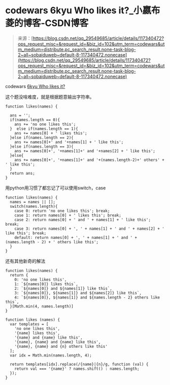 <!--yml
category: codewars
date: 2022-08-13 11:44:32
-->

# codewars 6kyu Who likes it?_小嬴布菱的博客-CSDN博客

> 来源：[https://blog.csdn.net/qq_29549685/article/details/117340472?ops_request_misc=&request_id=&biz_id=102&utm_term=codewars&utm_medium=distribute.pc_search_result.none-task-blog-2~all~sobaiduweb~default-8-117340472.nonecase](https://blog.csdn.net/qq_29549685/article/details/117340472?ops_request_misc=&request_id=&biz_id=102&utm_term=codewars&utm_medium=distribute.pc_search_result.none-task-blog-2~all~sobaiduweb~default-8-117340472.nonecase)

codewars [6kyu Who likes it?](https://www.codewars.com/kata/5266876b8f4bf2da9b000362/train/javascript)

这个题没啥难度，就是根据题意输出字符串。

```
function likes(names) {

  ans = '';
  if(names.length == 0){
    ans += 'no one likes this';
  }  else if(names.length == 1){
    ans += names[0] + ' likes this';
  }else if(names.length == 2){
    ans += names[0]+' and '+names[1] + ' like this';
  }else if(names.length == 3){
    ans += names[0]+', '+names[1]+' and '+names[2] + ' like this';
  }else{
    ans += names[0]+', '+names[1]+' and '+(names.length-2)+' others' + ' like this';
  }
  return ans;
} 
```

用python用习惯了都忘记了可以使用switch，case

```
function likes(names) {
  names = names || [];
  switch(names.length){
    case 0: return 'no one likes this'; break;
    case 1: return names[0] + ' likes this'; break;
    case 2: return names[0] + ' and ' + names[1] + ' like this'; break;
    case 3: return names[0] + ', ' + names[1] + ' and ' + names[2] + ' like this'; break;
    default: return names[0] + ', ' + names[1] + ' and ' + (names.length - 2) + ' others like this';
  }
} 
```

还有其他新奇的解法

```
function likes(names) {
  return {
    0: 'no one likes this',
    1: `${names[0]} likes this`, 
    2: `${names[0]} and ${names[1]} like this`, 
    3: `${names[0]}, ${names[1]} and ${names[2]} like this`, 
    4: `${names[0]}, ${names[1]} and ${names.length - 2} others like this`, 
  }[Math.min(4, names.length)]
} 
```

```
function likes (names) {
  var templates = [
    'no one likes this',
    '{name} likes this',
    '{name} and {name} like this',
    '{name}, {name} and {name} like this',
    '{name}, {name} and {n} others like this'
  ];
  var idx = Math.min(names.length, 4);

  return templates[idx].replace(/{name}|{n}/g, function (val) {
    return val === '{name}' ? names.shift() : names.length;
  });
} 
```